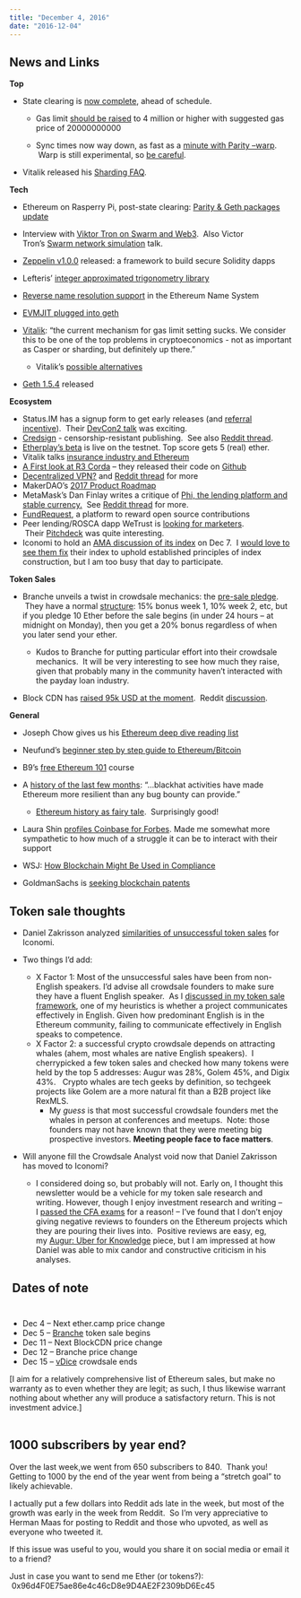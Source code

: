 ```yaml
---
title: "December 4, 2016"
date: "2016-12-04"
---
```


## News and Links

**Top**

- State clearing is [now complete](https://twitter.com/VitalikButerin/status/803858020254027776), ahead of schedule.
    - Gas limit [should be raised](https://t.umblr.com/redirect?z=https%3A%2F%2Fwww.reddit.com%2Fr%2Fethereum%2Fcomments%2F5g8ia6%2Fattention_miners_we_recommend_raising_gas_limit%2F&t=MjE1MGE0NDk4M2M0NTY0NTg1OTU1Yzc5ZTg5NjY1NjEzMDA4ZTljOCx6aDRKenQ2Mw%3D%3D&b=t%3AQ8svKXOQOFn4j1wJ-IeWRA&p=https%3A%2F%2Fwww.weekinethereum.com%2Fpost%2F155123631303%2Fdecember-4-2016&m=0) to 4 million or higher with suggested gas price of 20000000000  
        
    - Sync times now way down, as fast as a [minute with Parity –warp](https://t.umblr.com/redirect?z=https%3A%2F%2Fwww.reddit.com%2Fr%2Fethereum%2Fcomments%2F5fokbt%2Famazing_parity_completely_syncs_in_57_seconds%2F&t=ZWYwYzdkNTczNGNmZjJiYmQ0ZTVlNjZmOTE3YzZlYzQwYjQzNmVkMyx6aDRKenQ2Mw%3D%3D&b=t%3AQ8svKXOQOFn4j1wJ-IeWRA&p=https%3A%2F%2Fwww.weekinethereum.com%2Fpost%2F155123631303%2Fdecember-4-2016&m=0).  Warp is still experimental, so [be careful](https://t.umblr.com/redirect?z=https%3A%2F%2Fwww.reddit.com%2Fr%2Fethereum%2Fcomments%2F5focob%2Fparity_v145_literally_fully_syncs_in_5_mins_now%2Fdaluy8u%2F&t=ZTBmMTNjMmU5NDc0ZThjOTU2MTEzMTRlZTY5MmNlYWE2M2M1ZWUyYyx6aDRKenQ2Mw%3D%3D&b=t%3AQ8svKXOQOFn4j1wJ-IeWRA&p=https%3A%2F%2Fwww.weekinethereum.com%2Fpost%2F155123631303%2Fdecember-4-2016&m=0).  
        
- Vitalik released his [Sharding FAQ](https://t.umblr.com/redirect?z=https%3A%2F%2Fgithub.com%2Fethereum%2Fwiki%2Fwiki%2FSharding-FAQ&t=NTdlNzgwNTMzNGZlMTNmZDdjMDliOThiYzE5MDE3ZDQ3NDFlMjdkZSx6aDRKenQ2Mw%3D%3D&b=t%3AQ8svKXOQOFn4j1wJ-IeWRA&p=https%3A%2F%2Fwww.weekinethereum.com%2Fpost%2F155123631303%2Fdecember-4-2016&m=0).

**Tech**

- Ethereum on Rasperry Pi, post-state clearing: [Parity & Geth packages update](https://t.umblr.com/redirect?z=https%3A%2F%2Fwww.reddit.com%2Fr%2Fethereum%2Fcomments%2F5g5uan%2Fethereum_on_rasperry_state_clearing_complete%2F&t=MjQyZjQ2M2ZlZWI1ODQ4NDY5NGZmMzVkMDgxMzdiOWY2MDc5YTc0YSx6aDRKenQ2Mw%3D%3D&b=t%3AQ8svKXOQOFn4j1wJ-IeWRA&p=https%3A%2F%2Fwww.weekinethereum.com%2Fpost%2F155123631303%2Fdecember-4-2016&m=0)
- Interview with [Viktor Tron on Swarm and Web3](https://t.umblr.com/redirect?z=https%3A%2F%2Foktahedron.diskordia.org%2F%3Fpodcast%3Doh003-swarm&t=ZTdhOTQxYjA4ZThjNTRiYWI1ZjY0ODc0NzU2N2E1NGMyOWIyODU0Myx6aDRKenQ2Mw%3D%3D&b=t%3AQ8svKXOQOFn4j1wJ-IeWRA&p=https%3A%2F%2Fwww.weekinethereum.com%2Fpost%2F155123631303%2Fdecember-4-2016&m=0).  Also Victor Tron’s [Swarm network simulation](https://t.umblr.com/redirect?z=https%3A%2F%2Fwww.reddit.com%2Fr%2Fethereum%2Fcomments%2F5fxle3%2Fswarm_amp_p2p_network_simulation%2F&t=Y2NkMjRjYTQ3MGFlYmM4N2Y2M2I1ODAyODc0ZGU5OTYyNjkzZmFmYix6aDRKenQ2Mw%3D%3D&b=t%3AQ8svKXOQOFn4j1wJ-IeWRA&p=https%3A%2F%2Fwww.weekinethereum.com%2Fpost%2F155123631303%2Fdecember-4-2016&m=0) talk.
- [Zeppelin v1.0.0](https://t.umblr.com/redirect?z=https%3A%2F%2Fmedium.com%2Fzeppelin-blog%2Fzeppelin-v1-0-0-4e593c505345%23.pqj1qmx7d&t=ZjUxNWYxZDMyNjU5ZDQyY2Y4OWU5NzQzYWQ1NzAzNjdjZTY1MTk5NCx6aDRKenQ2Mw%3D%3D&b=t%3AQ8svKXOQOFn4j1wJ-IeWRA&p=https%3A%2F%2Fwww.weekinethereum.com%2Fpost%2F155123631303%2Fdecember-4-2016&m=0) released: a framework to build secure Solidity dapps
- Lefteris’ [integer approximated trigonometry library](https://t.umblr.com/redirect?z=https%3A%2F%2Fgithub.com%2FSikorkaio%2Fsmartcontracts%2Fblob%2Fmaster%2Fcontracts%2Ftrigonometry.sol&t=YzFiY2VmODc1YjZmMTg5MjRhNDM5MDgxOWM2Zjk1Zjc4NWFjMWUwOSx6aDRKenQ2Mw%3D%3D&b=t%3AQ8svKXOQOFn4j1wJ-IeWRA&p=https%3A%2F%2Fwww.weekinethereum.com%2Fpost%2F155123631303%2Fdecember-4-2016&m=0)
- [Reverse name resolution support](https://t.umblr.com/redirect?z=https%3A%2F%2Fgithub.com%2Fethereum%2FEIPs%2Fissues%2F181&t=NWZhNzMwN2M3NDUzNmY0ZTMzMmRlMjM2NTRlMDYzNTMzOWViMTE1MCx6aDRKenQ2Mw%3D%3D&b=t%3AQ8svKXOQOFn4j1wJ-IeWRA&p=https%3A%2F%2Fwww.weekinethereum.com%2Fpost%2F155123631303%2Fdecember-4-2016&m=0) in the Ethereum Name System
- [EVMJIT plugged into geth](https://t.umblr.com/redirect?z=https%3A%2F%2Fwww.reddit.com%2Fr%2Fethereum%2Fcomments%2F5fw90n%2Fevmjit_has_been_plugged_into_geth%2F&t=NWFlNTZmZDFiOTMzZTA5OTgwNmI5NWMzOTk3NzU2ZWIwMTA1OWFjZCx6aDRKenQ2Mw%3D%3D&b=t%3AQ8svKXOQOFn4j1wJ-IeWRA&p=https%3A%2F%2Fwww.weekinethereum.com%2Fpost%2F155123631303%2Fdecember-4-2016&m=0)
- [Vitalik](https://t.umblr.com/redirect?z=https%3A%2F%2Fwww.reddit.com%2Fr%2Fethereum%2Fcomments%2F5g24eb%2Fminers_the_gas_please%2Fdap4122%2F%3Fcontext%3D3&t=YWEwZmFlNTdiMWU2YzU1ZWJkYmUyOTU3NTU2NWRmNjdlYTAwNzA0NCx6aDRKenQ2Mw%3D%3D&b=t%3AQ8svKXOQOFn4j1wJ-IeWRA&p=https%3A%2F%2Fwww.weekinethereum.com%2Fpost%2F155123631303%2Fdecember-4-2016&m=0): “the current mechanism for gas limit setting sucks. We consider this to be one of the top problems in cryptoeconomics - not as important as Casper or sharding, but definitely up there.”    
    - Vitalik’s [possible alternatives](https://t.umblr.com/redirect?z=https%3A%2F%2Fwww.reddit.com%2Fr%2Fethereum%2Fcomments%2F5g24eb%2Fminers_the_gas_please%2Fdap6pjs%2F%3Fcontext%3D3&t=NDQ2NTJhODc4MjRiMmRmYTY2NDhhNGJhM2FhZWUyNjZiYjkxYjJkZix6aDRKenQ2Mw%3D%3D&b=t%3AQ8svKXOQOFn4j1wJ-IeWRA&p=https%3A%2F%2Fwww.weekinethereum.com%2Fpost%2F155123631303%2Fdecember-4-2016&m=0)  
        
- [Geth 1.5.4](https://t.umblr.com/redirect?z=https%3A%2F%2Fgithub.com%2Fethereum%2Fgo-ethereum%2Freleases%2Ftag%2Fv1.5.4&t=ZjQ3N2JiNWQ4NzliYmUxNjcwYTMxNWRmMjk3YWIxNjA4Nzk1NDVmNSx6aDRKenQ2Mw%3D%3D&b=t%3AQ8svKXOQOFn4j1wJ-IeWRA&p=https%3A%2F%2Fwww.weekinethereum.com%2Fpost%2F155123631303%2Fdecember-4-2016&m=0) released

**Ecosystem**

- Status.IM has a signup form to get early releases (and [referral incentive](https://t.umblr.com/redirect?z=https%3A%2F%2Fstatus.im%2F%3Fmwr%3D1219-2139f7c8&t=MDFmNmYwNTQ0MmI3YjJlZDE5YmQwYzhmMzVmODlhOGM4MDJmODM0MSx6aDRKenQ2Mw%3D%3D&b=t%3AQ8svKXOQOFn4j1wJ-IeWRA&p=https%3A%2F%2Fwww.weekinethereum.com%2Fpost%2F155123631303%2Fdecember-4-2016&m=0)).  Their [DevCon2 talk](https://t.umblr.com/redirect?z=https%3A%2F%2Fwww.youtube.com%2Fwatch%3Fv%3DZXZOdLuIAiE&t=MmFiMzgyNDhjOTQ2ZGZhZTAyMmIyMGQyNDNhMThmZTljMjU0Mzc4NCx6aDRKenQ2Mw%3D%3D&b=t%3AQ8svKXOQOFn4j1wJ-IeWRA&p=https%3A%2F%2Fwww.weekinethereum.com%2Fpost%2F155123631303%2Fdecember-4-2016&m=0) was exciting.
- [Credsign](https://t.umblr.com/redirect?z=https%3A%2F%2Fcredsign.github.io%2F%23%2Fcontent%2F0xeac4a30916c7a7a9e5a8acd3ad760168125bb240990ed83546911653059efb51&t=NDQ1NTRmMWM4OWZjZDUwNThjNDJiOTBmOTVhYjg0NmQ0MWMyMmE1Yyx6aDRKenQ2Mw%3D%3D&b=t%3AQ8svKXOQOFn4j1wJ-IeWRA&p=https%3A%2F%2Fwww.weekinethereum.com%2Fpost%2F155123631303%2Fdecember-4-2016&m=0) - censorship-resistant publishing.  See also [Reddit thread](https://t.umblr.com/redirect?z=https%3A%2F%2Fwww.reddit.com%2Fr%2Fethereum%2Fcomments%2F5fiyts%2Fpermanent_free_speech_on_the_ethereum_blockchain%2F&t=MjVmZGU1MmMxYTQ2NGI5ZjY1N2VkZGU3NTdkMDlhOWMwM2Q0NTljOCx6aDRKenQ2Mw%3D%3D&b=t%3AQ8svKXOQOFn4j1wJ-IeWRA&p=https%3A%2F%2Fwww.weekinethereum.com%2Fpost%2F155123631303%2Fdecember-4-2016&m=0).
- [Etherplay’s beta](https://t.umblr.com/redirect?z=http%3A%2F%2Fetherplay.io%2F&t=ZTA0OGZjZjVhZWJmY2IwOTQyNWI0NjZhNWQzNDViODY1ZTFkMTE5Zix6aDRKenQ2Mw%3D%3D&b=t%3AQ8svKXOQOFn4j1wJ-IeWRA&p=https%3A%2F%2Fwww.weekinethereum.com%2Fpost%2F155123631303%2Fdecember-4-2016&m=0) is live on the testnet. Top score gets 5 (real) ether.
- Vitalik talks [insurance industry and Ethereum](https://t.umblr.com/redirect?z=https%3A%2F%2Fwww.youtube.com%2Fwatch%3Fv%3D8KJBs_kKg2I&t=Y2RlYjU2MzVmODU0YTViZTQxM2M2YmQ2ZWQ4MTM4ZTZmMjgyMDE1Nix6aDRKenQ2Mw%3D%3D&b=t%3AQ8svKXOQOFn4j1wJ-IeWRA&p=https%3A%2F%2Fwww.weekinethereum.com%2Fpost%2F155123631303%2Fdecember-4-2016&m=0)
- [A First look at R3 Corda](https://t.umblr.com/redirect?z=https%3A%2F%2Fmedium.com%2Fchain-cloud-company-blog%2Fa-first-look-at-r3-corda-released-yesterday-7a62a298c43f%23.z3cf944a7&t=ZGYyYWFiMjdkNzkwNjcyZTU0NWMwYWI1MDMyNjBkZTYyMmUzOWI1Nyx6aDRKenQ2Mw%3D%3D&b=t%3AQ8svKXOQOFn4j1wJ-IeWRA&p=https%3A%2F%2Fwww.weekinethereum.com%2Fpost%2F155123631303%2Fdecember-4-2016&m=0) – they released their code on [Github](https://t.umblr.com/redirect?z=https%3A%2F%2Fgithub.com%2Fcorda%2Fcorda&t=ZTEyYmY5YjIwZDUyMmYzMWRhOGIxZDc4OTI3YmU1MDU5YTFiZGE5OSx6aDRKenQ2Mw%3D%3D&b=t%3AQ8svKXOQOFn4j1wJ-IeWRA&p=https%3A%2F%2Fwww.weekinethereum.com%2Fpost%2F155123631303%2Fdecember-4-2016&m=0)
- [Decentralized VPN?](https://t.umblr.com/redirect?z=https%3A%2F%2Fmedium.com%2Fmysterium-network%2Fdecentralized-and-secure-access-to-the-internet-do-we-need-a-decentralized-vpn-95a432c40cbc%23.bqitbmax6&t=YzhhNmQ5YTM4N2EwNWZjYzNiZjQ0ZmRiZGU3ODcwZGVkN2UyYmIwMSx6aDRKenQ2Mw%3D%3D&b=t%3AQ8svKXOQOFn4j1wJ-IeWRA&p=https%3A%2F%2Fwww.weekinethereum.com%2Fpost%2F155123631303%2Fdecember-4-2016&m=0) and [Reddit thread](https://t.umblr.com/redirect?z=https%3A%2F%2Fwww.reddit.com%2Fr%2Fethereum%2Fcomments%2F5g3fik%2Fdecentralized_vpn_what_do_you_think%2F&t=ZTY2N2FhNDllZjE3ZDNhYTA0MWJiZWZiYTdlNTFkMGYxYWNhNGYzNyx6aDRKenQ2Mw%3D%3D&b=t%3AQ8svKXOQOFn4j1wJ-IeWRA&p=https%3A%2F%2Fwww.weekinethereum.com%2Fpost%2F155123631303%2Fdecember-4-2016&m=0) for more
- MakerDAO’s [2017 Product Roadmap](https://t.umblr.com/redirect?z=https%3A%2F%2Fblog.makerdao.com%2F2016%2F12%2F02%2F2017-product-roadmap%2F&t=ZWZmZmM4MjRmMGI2N2QyODgxZDcxZjI4MjIxOTU1NTYxNjQ3MjliNyx6aDRKenQ2Mw%3D%3D&b=t%3AQ8svKXOQOFn4j1wJ-IeWRA&p=https%3A%2F%2Fwww.weekinethereum.com%2Fpost%2F155123631303%2Fdecember-4-2016&m=0)
- MetaMask’s Dan Finlay writes a critique of [Phi, the lending platform and stable currency.](https://t.umblr.com/redirect?z=https%3A%2F%2Fmedium.com%2F%40danfinlay%2Fphi-decentralized-lending-and-stable-currency-might-not-actually-be-stable-36f472948591%3Fsource%3DtwitterShare-9cdd320de5c9-1480436130&t=ZDY1YTM0NzQyMWUwOWQ2NTk0YzFhYWI2NGRhYjA3Zjc1MjdjYmVlNyx6aDRKenQ2Mw%3D%3D&b=t%3AQ8svKXOQOFn4j1wJ-IeWRA&p=https%3A%2F%2Fwww.weekinethereum.com%2Fpost%2F155123631303%2Fdecember-4-2016&m=0)  See [Reddit thread](https://t.umblr.com/redirect?z=https%3A%2F%2Fwww.reddit.com%2Fr%2Fethereum%2Fcomments%2F5fjncm%2Fa_critique_of_phi_the_lending_platform_and_stable%2F&t=YjE3YWU2N2ZkMjQ0ZDU2NTA1ZDNjZmE4Y2ZmNzFmNjBlNTc5Zjg1MSx6aDRKenQ2Mw%3D%3D&b=t%3AQ8svKXOQOFn4j1wJ-IeWRA&p=https%3A%2F%2Fwww.weekinethereum.com%2Fpost%2F155123631303%2Fdecember-4-2016&m=0) for more.
- [FundRequest](https://t.umblr.com/redirect?z=https%3A%2F%2Fwww.reddit.com%2Fr%2Fethereum%2Fcomments%2F5fq3va%2Fintroducing_fundrequest_a_new_ethereum_based%2F&t=YzM3NzFjNTA3MGIyOGMwMjhhNTQ1YzYwY2Q5MmQ2ZjNjZmQ1OTdmNyx6aDRKenQ2Mw%3D%3D&b=t%3AQ8svKXOQOFn4j1wJ-IeWRA&p=https%3A%2F%2Fwww.weekinethereum.com%2Fpost%2F155123631303%2Fdecember-4-2016&m=0), a platform to reward open source contributions
- Peer lending/ROSCA dapp WeTrust is [looking for marketers](https://t.umblr.com/redirect?z=https%3A%2F%2Fwww.reddit.com%2Fr%2Fethereum%2Fcomments%2F5fujy0%2Fwetrust_dapp_startup_is_moving_to_its_next_phase%2F&t=ODMwNDgyMmM4OTFiYzk4OTc5ZjllMjUyZmQ5NzQ3MDFhZTMzMTY1NSx6aDRKenQ2Mw%3D%3D&b=t%3AQ8svKXOQOFn4j1wJ-IeWRA&p=https%3A%2F%2Fwww.weekinethereum.com%2Fpost%2F155123631303%2Fdecember-4-2016&m=0).  Their [Pitchdeck](https://t.umblr.com/redirect?z=https%3A%2F%2Fdocsend.com%2Fview%2Fvuj9f86&t=MGYyYzdjMTRhYmQ4ZTZkMmVhNTE3NzJkMjM4ZmY2ZDkyNDZkZGJlNCx6aDRKenQ2Mw%3D%3D&b=t%3AQ8svKXOQOFn4j1wJ-IeWRA&p=https%3A%2F%2Fwww.weekinethereum.com%2Fpost%2F155123631303%2Fdecember-4-2016&m=0) was quite interesting.
- Iconomi to hold an [AMA discussion of its index](https://t.umblr.com/redirect?z=https%3A%2F%2Fmedium.com%2Ficonominet%2Ficonomi-cryptocurrencies-index-icnx-30-november-2016-monthly-rebalancing-update-3402866243d9&t=YWM2M2FkNTkzY2EzNDM4YzA2ZGExMzQyZDZmYjU2ZTE3YWQ0NzNlNCx6aDRKenQ2Mw%3D%3D&b=t%3AQ8svKXOQOFn4j1wJ-IeWRA&p=https%3A%2F%2Fwww.weekinethereum.com%2Fpost%2F155123631303%2Fdecember-4-2016&m=0) on Dec 7.  I [would love to see them fix](https://t.umblr.com/redirect?z=http%3A%2F%2Fus14.campaign-archive2.com%2F%3Fu%3D4c6ec57a148e890524b6ac91f%26id%3D5dfab81b2f&t=ZWIwNzcyM2Q2NmU1NjVmZDYyN2VlNDA5NGU1ZGMxNjVmMDljODk3Zix6aDRKenQ2Mw%3D%3D&b=t%3AQ8svKXOQOFn4j1wJ-IeWRA&p=https%3A%2F%2Fwww.weekinethereum.com%2Fpost%2F155123631303%2Fdecember-4-2016&m=0) their index to uphold established principles of index construction, but I am too busy that day to participate.

**Token Sales**

- Branche unveils a twist in crowdsale mechanics: the [pre-sale pledge](https://t.umblr.com/redirect?z=https%3A%2F%2Fwww.youtube.com%2Fwatch%3Fv%3D9evfLOpW8G8&t=Mjc0MjZlNTQwMTA4MWU0YWNmMWY1ODU1ZGJlNjRjM2MwMDk0NTQ3NSx6aDRKenQ2Mw%3D%3D&b=t%3AQ8svKXOQOFn4j1wJ-IeWRA&p=https%3A%2F%2Fwww.weekinethereum.com%2Fpost%2F155123631303%2Fdecember-4-2016&m=0).  They have a normal [structure](https://t.umblr.com/redirect?z=https%3A%2F%2Fmedium.com%2F%40branche%2Fbranche-ico-token-sale-details-50d3971b279b&t=MTRhODk3MTZjMzlmNzY5OGZlYWIwZGQzMjM3YjViYmMyNzljZmI3MCx6aDRKenQ2Mw%3D%3D&b=t%3AQ8svKXOQOFn4j1wJ-IeWRA&p=https%3A%2F%2Fwww.weekinethereum.com%2Fpost%2F155123631303%2Fdecember-4-2016&m=0): 15% bonus week 1, 10% week 2, etc, but if you pledge 10 Ether before the sale begins (in under 24 hours – at midnight on Monday), then you get a 20% bonus regardless of when you later send your ether.
    - Kudos to Branche for putting particular effort into their crowdsale mechanics.  It will be very interesting to see how much they raise, given that probably many in the community haven’t interacted with the payday loan industry.     
        
- Block CDN has [raised 95k USD at the moment](https://t.umblr.com/redirect?z=https%3A%2F%2Fetherscan.io%2Faddress%2F0x1e797Ce986C3CFF4472F7D38d5C4aba55DfEFE40&t=NjMwNmM4MzQ5ZjVlMWE2OTdkZTUwYzQyY2JkZmZkMWExNzNmZmNjOSx6aDRKenQ2Mw%3D%3D&b=t%3AQ8svKXOQOFn4j1wJ-IeWRA&p=https%3A%2F%2Fwww.weekinethereum.com%2Fpost%2F155123631303%2Fdecember-4-2016&m=0).  Reddit [discussion](https://t.umblr.com/redirect?z=https%3A%2F%2Fwww.reddit.com%2Fr%2Fethtrader%2Fcomments%2F5exm7y%2Fthoughts_on_blockcdn%2F&t=Y2RmYWIxNDNmNzFjMmJkZTJhNzJkMDg5OGYwYTk5Yjk2OTcxZWY4Yix6aDRKenQ2Mw%3D%3D&b=t%3AQ8svKXOQOFn4j1wJ-IeWRA&p=https%3A%2F%2Fwww.weekinethereum.com%2Fpost%2F155123631303%2Fdecember-4-2016&m=0).

**General**

- Joseph Chow gives us his [Ethereum deep dive reading list](https://t.umblr.com/redirect?z=https%3A%2F%2Fmedium.com%2F%40ConsenSys%2Fvery-deep-dive-on-ethereum-reading-list-f5b1122e5990&t=ZWY4MGM4ZTE0MTk5ZGMzNTBhZGI1MDlkMTViOGI2MWMxZDU4ZWM5Nix6aDRKenQ2Mw%3D%3D&b=t%3AQ8svKXOQOFn4j1wJ-IeWRA&p=https%3A%2F%2Fwww.weekinethereum.com%2Fpost%2F155123631303%2Fdecember-4-2016&m=0)
- Neufund’s [beginner step by step guide to Ethereum/Bitcoin](https://t.umblr.com/redirect?z=https%3A%2F%2Fdocs.google.com%2Fdocument%2Fd%2F171b6zvukuuV2UhWLJm9GTrLpIRaW16-xprH-JsRnlfc%2Fedit%23&t=MDY3ODYzOGMzZDE3MjE0MzgyMTg5YWM3NjRjNDE2MTMyMzYwMzZiZSx6aDRKenQ2Mw%3D%3D&b=t%3AQ8svKXOQOFn4j1wJ-IeWRA&p=https%3A%2F%2Fwww.weekinethereum.com%2Fpost%2F155123631303%2Fdecember-4-2016&m=0)
- B9’s [free Ethereum 101](https://t.umblr.com/redirect?z=https%3A%2F%2Facademy.b9lab.com%2Fcourses%2FB9lab%2FX16-0%2F2016%2Fabout%3Fafmc%3D24&t=ODA3MmZhN2NhMGFiMWExZDhhZDIyNTBlZGM0ZDk3ZGY5OTI2MDY2YSx6aDRKenQ2Mw%3D%3D&b=t%3AQ8svKXOQOFn4j1wJ-IeWRA&p=https%3A%2F%2Fwww.weekinethereum.com%2Fpost%2F155123631303%2Fdecember-4-2016&m=0) course
- A [history of the last few months](https://t.umblr.com/redirect?z=https%3A%2F%2Fmedium.com%2Fconsensys-media%2Ffrom-shanghai-to-the-spurious-dragon-58fe2381fac&t=ZTBkYTI2YThlNDRhNDAzZDVmMDA5ZjczMGI4ZWZkNmMzZWVjYTM0ZSx6aDRKenQ2Mw%3D%3D&b=t%3AQ8svKXOQOFn4j1wJ-IeWRA&p=https%3A%2F%2Fwww.weekinethereum.com%2Fpost%2F155123631303%2Fdecember-4-2016&m=0): “…blackhat activities have made Ethereum more resilient than any bug bounty can provide.”
    - [Ethereum history as fairy tale](https://t.umblr.com/redirect?z=https%3A%2F%2Fwww.reddit.com%2Fr%2Fethereum%2Fcomments%2F5f4w2w%2F50_state_cleaning_done%2Fdaid58u%2F&t=ODQyMWRjYTAyNWE1MmVkZDY3ZWM1NWIwMGQ3OWJjYzdiNzI5Nzk0MCx6aDRKenQ2Mw%3D%3D&b=t%3AQ8svKXOQOFn4j1wJ-IeWRA&p=https%3A%2F%2Fwww.weekinethereum.com%2Fpost%2F155123631303%2Fdecember-4-2016&m=0).  Surprisingly good!   
        
- Laura Shin [profiles Coinbase for Forbes](https://t.umblr.com/redirect?z=http%3A%2F%2Fwww.forbes.com%2Fsites%2Flaurashin%2F2016%2F11%2F30%2Fbitcoins-blue-chip&t=MzdlZmQxYWQwZWIzMmVjNGFmNjExNDlmNjhlMjdhMzNiYjY2MGQ5NSx6aDRKenQ2Mw%3D%3D&b=t%3AQ8svKXOQOFn4j1wJ-IeWRA&p=https%3A%2F%2Fwww.weekinethereum.com%2Fpost%2F155123631303%2Fdecember-4-2016&m=0). Made me somewhat more sympathetic to how much of a struggle it can be to interact with their support
- WSJ: [How Blockchain Might Be Used in Compliance](https://t.umblr.com/redirect?z=http%3A%2F%2Fblogs.wsj.com%2Friskandcompliance%2F2016%2F12%2F02%2Fthe-morning-risk-report-how-blockchain-might-be-used-in-compliance%2F&t=YTZkM2I2NTFmNzgyMzI3NDRhZTk3ZWMwOTdhZWI5MWRmMTg1NjNlMCx6aDRKenQ2Mw%3D%3D&b=t%3AQ8svKXOQOFn4j1wJ-IeWRA&p=https%3A%2F%2Fwww.weekinethereum.com%2Fpost%2F155123631303%2Fdecember-4-2016&m=0)
- GoldmanSachs is [seeking blockchain patents](https://t.umblr.com/redirect?z=http%3A%2F%2Ffortune.com%2F2016%2F12%2F01%2Fblockchain-patents%2F&t=MDI4YTg1NmQxZDJjMjcwZTMyMzAzN2Y4ZDE0MWM3ZjM3ZjczZWQyOCx6aDRKenQ2Mw%3D%3D&b=t%3AQ8svKXOQOFn4j1wJ-IeWRA&p=https%3A%2F%2Fwww.weekinethereum.com%2Fpost%2F155123631303%2Fdecember-4-2016&m=0)

## Token sale thoughts  

- Daniel Zakrisson analyzed [similarities of unsuccessful token sales](https://t.umblr.com/redirect?z=https%3A%2F%2Fmedium.com%2Ficonominet%2Fwhy-icos-fail-1f9530a6d135&t=ZjE1NWJmN2FhNGE2YmMzMGNlOTNhNzVjNjU2MTc1MmI0ZTg3NThlMCx6aDRKenQ2Mw%3D%3D&b=t%3AQ8svKXOQOFn4j1wJ-IeWRA&p=https%3A%2F%2Fwww.weekinethereum.com%2Fpost%2F155123631303%2Fdecember-4-2016&m=0) for Iconomi.  
- Two things I’d add:
    - X Factor 1: Most of the unsuccessful sales have been from non-English speakers. I’d advise all crowdsale founders to make sure they have a fluent English speaker.  As I [discussed in my token sale framework](https://t.umblr.com/redirect?z=http%3A%2F%2Fwww.evanvanness.com%2Fpost%2F150900601406%2Fwhats-happening-in-ethereum&t=ZWQ3YzcxYjIzNTc5Mzc1NTU3MDc3NmFlYmIzYmFlYWZhZmU5MDYxNCx6aDRKenQ2Mw%3D%3D&b=t%3AQ8svKXOQOFn4j1wJ-IeWRA&p=https%3A%2F%2Fwww.weekinethereum.com%2Fpost%2F155123631303%2Fdecember-4-2016&m=0), one of my heuristics is whether a project communicates effectively in English. Given how predominant English is in the Ethereum community, failing to communicate effectively in English speaks to competence.
    - X Factor 2: a successful crypto crowdsale depends on attracting whales (ahem, most whales are native English speakers).  I cherrypicked a few token sales and checked how many tokens were held by the top 5 addresses: Augur was 28%, Golem 45%, and Digix 43%.   Crypto whales are tech geeks by definition, so techgeek projects like Golem are a more natural fit than a B2B project like RexMLS.  
        - My _guess_ is that most successful crowdsale founders met the whales in person at conferences and meetups.  Note: those founders may not have known that they were meeting big prospective investors. **Meeting people face to face matters**.  
            
- Will anyone fill the Crowdsale Analyst void now that Daniel Zakrisson has moved to Iconomi?  
    - I considered doing so, but probably will not. Early on, I thought this newsletter would be a vehicle for my token sale research and writing. However, though I enjoy investment research and writing – I [passed the CFA exams](https://t.umblr.com/redirect?z=http%3A%2F%2Fwww.evanvanness.com%2Fpost%2F144767932386%2Fprepare-effectively-for-the-cfa-exam-how-to-skip&t=YmZlMGM2ODkyZjdmNmMzZDU1NDUyZjA2MzhhYjY3ZGVkYjVlMDFiNCx6aDRKenQ2Mw%3D%3D&b=t%3AQ8svKXOQOFn4j1wJ-IeWRA&p=https%3A%2F%2Fwww.weekinethereum.com%2Fpost%2F155123631303%2Fdecember-4-2016&m=0) for a reason! – I’ve found that I don’t enjoy giving negative reviews to founders on the Ethereum projects which they are pouring their lives into.  Positive reviews are easy, eg, my [Augur: Uber for Knowledge](https://t.umblr.com/redirect?z=http%3A%2F%2Fwww.evanvanness.com%2Fpost%2F130187978661%2Faugur-uber-for-knowledge&t=NGU1NDZlZTI3N2E2YmEwNWFlY2FhMmMyMWI1OWU0ZGRmMmYxMWI4Zix6aDRKenQ2Mw%3D%3D&b=t%3AQ8svKXOQOFn4j1wJ-IeWRA&p=https%3A%2F%2Fwww.weekinethereum.com%2Fpost%2F155123631303%2Fdecember-4-2016&m=0) piece, but I am impressed at how Daniel was able to mix candor and constructive criticism in his analyses.    
        

##  Dates of note                                                                                                           

- Dec 4 – Next ether.camp price change
- Dec 5 – [Branche](https://t.umblr.com/redirect?z=http%3A%2F%2Fwww.branche.io%2F&t=N2RlMDVkMzkxOTA5ZGY4M2FjNDU0ODhkMmY0YjQ0ZWI2Mzg2ZjkyYyx6aDRKenQ2Mw%3D%3D&b=t%3AQ8svKXOQOFn4j1wJ-IeWRA&p=https%3A%2F%2Fwww.weekinethereum.com%2Fpost%2F155123631303%2Fdecember-4-2016&m=0) token sale begins
- Dec 11 – Next BlockCDN price change
- Dec 12 – Branche price change
- Dec 15 – [vDice](https://t.umblr.com/redirect?z=https%3A%2F%2Fwww.vdice.io%2F&t=OGE2MzQ5ZjM3ZDMzYmVlNzdkZGNhZTU4MjRmZjIxYmViNjM4NTU3Myx6aDRKenQ2Mw%3D%3D&b=t%3AQ8svKXOQOFn4j1wJ-IeWRA&p=https%3A%2F%2Fwww.weekinethereum.com%2Fpost%2F155123631303%2Fdecember-4-2016&m=0) crowdsale ends

\[I aim for a relatively comprehensive list of Ethereum sales, but make no warranty as to even whether they are legit; as such, I thus likewise warrant nothing about whether any will produce a satisfactory return. This is not investment advice.\]                                                                                                  

## 1000 subscribers by year end?

Over the last week,we went from 650 subscribers to 840.  Thank you!   Getting to 1000 by the end of the year went from being a “stretch goal” to likely achievable.

I actually put a few dollars into Reddit ads late in the week, but most of the growth was early in the week from Reddit.  So I’m very appreciative to Herman Maas for posting to Reddit and those who upvoted, as well as everyone who tweeted it.

If this issue was useful to you, would you share it on social media or email it to a friend?      

Just in case you want to send me Ether (or tokens?):  0x96d4F0E75ae86e4c46cD8e9D4AE2F2309bD6Ec45
